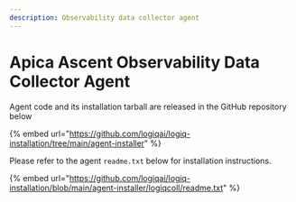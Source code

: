 ```yaml
---
description: Observability data collector agent
---
```


# Apica Ascent Observability Data Collector Agent

Agent code and its installation tarball are released in the GitHub repository below

{% embed url="https://github.com/logiqai/logiq-installation/tree/main/agent-installer" %}

Please refer to the agent `readme.txt` below for installation instructions.

{% embed url="https://github.com/logiqai/logiq-installation/blob/main/agent-installer/logiqcoll/readme.txt" %}
